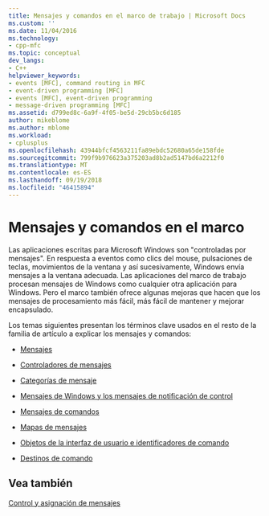 ```yaml
---
title: Mensajes y comandos en el marco de trabajo | Microsoft Docs
ms.custom: ''
ms.date: 11/04/2016
ms.technology:
- cpp-mfc
ms.topic: conceptual
dev_langs:
- C++
helpviewer_keywords:
- events [MFC], command routing in MFC
- event-driven programming [MFC]
- events [MFC], event-driven programming
- message-driven programming [MFC]
ms.assetid: d799ed8c-6a9f-4f05-be5d-29cb5bc6d185
author: mikeblome
ms.author: mblome
ms.workload:
- cplusplus
ms.openlocfilehash: 43944bfcf4563211fa89ebdc52680a65de158fde
ms.sourcegitcommit: 799f9b976623a375203ad8b2ad5147bd6a2212f0
ms.translationtype: MT
ms.contentlocale: es-ES
ms.lasthandoff: 09/19/2018
ms.locfileid: "46415894"
---
```

# <a name="messages-and-commands-in-the-framework"></a>Mensajes y comandos en el marco

Las aplicaciones escritas para Microsoft Windows son "controladas por mensajes". En respuesta a eventos como clics del mouse, pulsaciones de teclas, movimientos de la ventana y así sucesivamente, Windows envía mensajes a la ventana adecuada. Las aplicaciones del marco de trabajo procesan mensajes de Windows como cualquier otra aplicación para Windows. Pero el marco también ofrece algunas mejoras que hacen que los mensajes de procesamiento más fácil, más fácil de mantener y mejorar encapsulado.

Los temas siguientes presentan los términos clave usados en el resto de la familia de artículo a explicar los mensajes y comandos:

- [Mensajes](../mfc/messages.md)

- [Controladores de mensajes](../mfc/message-handlers.md)

- [Categorías de mensaje](../mfc/message-categories.md)

- [Mensajes de Windows y los mensajes de notificación de control](../mfc/message-categories.md)

- [Mensajes de comandos](../mfc/message-categories.md)

- [Mapas de mensajes](../mfc/mapping-messages.md)

- [Objetos de la interfaz de usuario e identificadores de comando](../mfc/user-interface-objects-and-command-ids.md)

- [Destinos de comando](../mfc/command-targets.md)

## <a name="see-also"></a>Vea también

[Control y asignación de mensajes](../mfc/message-handling-and-mapping.md)

